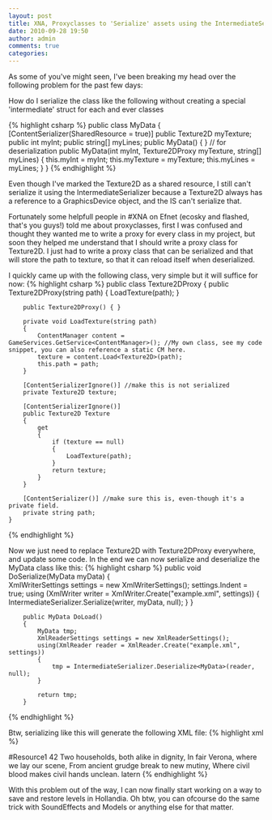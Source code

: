 ```yaml
---
layout: post
title: XNA, Proxyclasses to 'Serialize' assets using the IntermediateSerializer
date: 2010-09-28 19:50
author: admin
comments: true
categories: 
---
```

As some of you've might seen, I've been breaking my head over the following problem for the past few days:

How do I serialize the class like the following without creating a special 'intermediate' struct for each and ever classes

{% highlight csharp %}
public class MyData
    {
        [ContentSerializer(SharedResource = true)]
        public Texture2D myTexture;
        public int myInt;
        public string[] myLines;
        public MyData() { } // for deserialization
        public MyData(int myInt, Texture2DProxy myTexture, string[] myLines)
        {
            this.myInt = myInt;
            this.myTexture = myTexture;
            this.myLines = myLines;
        }
    }
{% endhighlight %}

Even though I've marked the Texture2D as a shared resource, I still can't serialize it using the IntermediateSerializer because a Texture2D always has a reference to a GraphicsDevice object, and the IS can't serialize that.

Fortunately some helpfull people in #XNA on Efnet (ecosky and flashed, that's you guys!) told me about proxyclasses, first I was confused and thought they wanted me to write a proxy for every class in my project, but soon they helped me understand that I should write a proxy class for Texture2D. I just had to write a proxy class that can be serialized and that will store the path to texture, so that it can reload itself when deserialized. 

I quickly came up with the following class, very simple but it will suffice for now:
{% highlight csharp %}
public class Texture2DProxy
    {
        public Texture2DProxy(string path)
        {
            LoadTexture(path);
        }

        public Texture2DProxy() { }

        private void LoadTexture(string path)
        {
            ContentManager content = GameServices.GetService<ContentManager>(); //My own class, see my code snippet, you can also reference a static CM here.
            texture = content.Load<Texture2D>(path);
            this.path = path;
        }

        [ContentSerializerIgnore()] //make this is not serialized
        private Texture2D texture;

        [ContentSerializerIgnore()]
        public Texture2D Texture
        {
            get
            {
                if (texture == null)
                {
                    LoadTexture(path);
                }
                return texture;
            }
        }

        [ContentSerializer()] //make sure this is, even-though it's a private field.
        private string path;
    }
{% endhighlight %}


Now we just need to replace Texture2D with Texture2DProxy everywhere, and update some code. In the end we can now serialize and deserialize the MyData class like this:
{% highlight csharp %}
public void DoSerialize(MyData myData)
        {            
            XmlWriterSettings settings = new XmlWriterSettings();
            settings.Indent = true;
            using (XmlWriter writer = XmlWriter.Create("example.xml", settings))
            {
                IntermediateSerializer.Serialize(writer, myData, null);
            }
        }

        public MyData DoLoad()
        {
            MyData tmp;
            XmlReaderSettings settings = new XmlReaderSettings();            
            using(XmlReader reader = XmlReader.Create("example.xml", settings))
            {
                tmp = IntermediateSerializer.Deserialize<MyData>(reader, null);
            }

            return tmp;
        }
{% endhighlight %}

Btw, serializing like this will generate the following XML file:
{% highlight xml %}
<?xml version="1.0" encoding="utf-8"?>
<XnaContent>
  <Asset Type="XNASerialization.MyData">
    <myTexture>#Resource1</myTexture>
    <myInt>42</myInt>
    <myLines>
      <Item>Two households, both alike in dignity,</Item>
      <Item>In fair Verona, where we lay our scene,</Item>
      <Item>From ancient grudge break to new mutiny,</Item>
      <Item>Where civil blood makes civil hands unclean.</Item>
    </myLines>
  </Asset>
  <Resources>
    <Resource ID="#Resource1" Type="XNASerialization.Texture2DProxy">
      <path>latern</path>
    </Resource>
  </Resources>
</XnaContent>
{% endhighlight %}

With this problem out of the way, I can now finally start working on a way to save and restore levels in Hollandia. Oh btw, you can ofcourse do the same trick with SoundEffects and Models or anything else for that matter.


